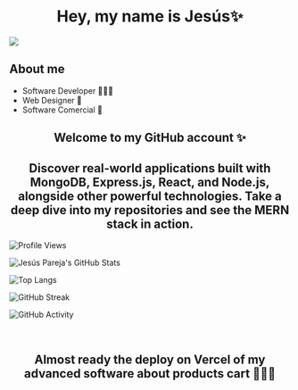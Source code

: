 <div align="center">
<h1 align="center">Hey, my name is Jesús✨</h1>
</div>
<img src="https://github.com/user-attachments/assets/5a3c25d3-bf6b-49d0-803e-d7b1aa5d9721">

## About me

- Software Developer 👨🏻‍💻
- Web Designer 🎨
- Software Comercial 💼

<h2 align="center">Welcome to my GitHub account ✨</h2>

<h2 align="center">Discover real-world applications built with MongoDB, Express.js, React, and Node.js, alongside other powerful technologies. Take a deep dive into my repositories and see the MERN stack in action.</h2>

![Profile Views](https://komarev.com/ghpvc/?username=jesusparfer27&color=blueviolet)

![Jesús Pareja's GitHub Stats](https://github-readme-stats.vercel.app/api?username=jesusparfer27&show_icons=true&theme=radical)

![Top Langs](https://github-readme-stats.vercel.app/api/top-langs/?username=jesusparfer27&layout=compact&theme=radical)

![GitHub Streak](https://github-readme-streak-stats.herokuapp.com/?user=jesusparfer27&theme=radical)

![GitHub Activity](https://activity-graph.herokuapp.com/graph?username=jesusparfer27&theme=radical)


<br>

<h2 align="center">Almost ready the deploy on Vercel of my advanced software about products cart 👷🏼‍♂️</h2>

<br>

